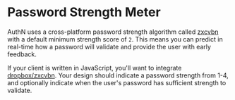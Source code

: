 # Password Strength Meter

AuthN uses a cross-platform password strength algorithm called [zxcvbn](https://blogs.dropbox.com/tech/2012/04/zxcvbn-realistic-password-strength-estimation/) with a default minimum strength score of `2`. This means you can predict in real-time how a password will validate and provide the user with early feedback.

If your client is written in JavaScript, you'll want to integrate [dropbox/zxcvbn](https://github.com/dropbox/zxcvbn). Your design should indicate a password strength from 1-4, and optionally indicate when the user's password has sufficient strength to validate.

